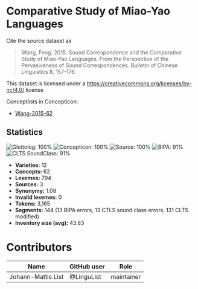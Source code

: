 # Comparative Study of Miao-Yao Languages

Cite the source dataset as

> Wang, Feng. 2015. Sound Correspondence and the Comparative Study of Miao-Yao Languages. From the Perspective of the Pervasiveness of Sound Correspondences. Bulletin of Chinese Linguistics 8. 157-176.

This dataset is licensed under a https://creativecommons.org/licenses/by-nc/4.0/ license


Conceptlists in Concepticon:
- [Wang-2015-62](https://concepticon.clld.org/contributions/Wang-2015-62)
## Statistics


![Glottolog: 100%](https://img.shields.io/badge/Glottolog-100%25-brightgreen.svg "Glottolog: 100%")
![Concepticon: 100%](https://img.shields.io/badge/Concepticon-100%25-brightgreen.svg "Concepticon: 100%")
![Source: 100%](https://img.shields.io/badge/Source-100%25-brightgreen.svg "Source: 100%")
![BIPA: 91%](https://img.shields.io/badge/BIPA-91%25-green.svg "BIPA: 91%")
![CLTS SoundClass: 91%](https://img.shields.io/badge/CLTS%20SoundClass-91%25-green.svg "CLTS SoundClass: 91%")

- **Varieties:** 12
- **Concepts:** 62
- **Lexemes:** 794
- **Sources:** 3
- **Synonymy:** 1.08
- **Invalid lexemes:** 0
- **Tokens:** 3,165
- **Segments:** 144 (13 BIPA errors, 13 CTLS sound class errors, 131 CLTS modified)
- **Inventory size (avg):** 43.83

# Contributors

Name | GitHub user | Role
--- | --- | ---
Johann-Mattis List | @LinguList | maintainer


